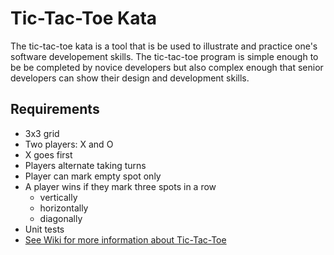 # Tic-Tac-Toe Kata
The tic-tac-toe kata is a tool that is be used to illustrate and practice one's software developement skills.
The tic-tac-toe program is simple enough to be be completed by novice developers but also complex enough that senior developers can show their design and development skills.

## Requirements

* 3x3 grid
* Two players: X and O
* X goes first
* Players alternate taking turns
* Player can mark empty spot only
* A player wins if they mark three spots in a row
  * vertically
  * horizontally
  * diagonally
* Unit tests
* [See Wiki for more information about Tic-Tac-Toe](https://en.wikipedia.org/wiki/Tic-tac-toe)